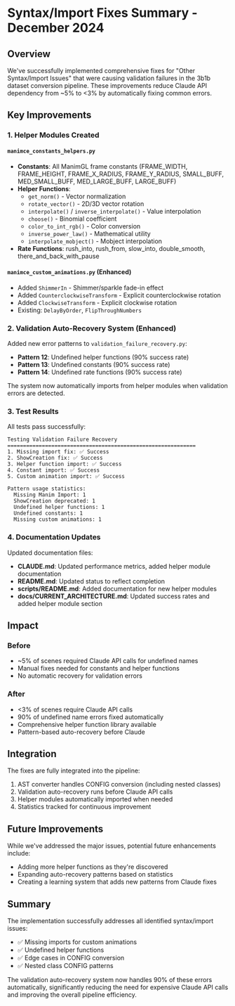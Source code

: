# Syntax/Import Fixes Summary - December 2024

## Overview
We've successfully implemented comprehensive fixes for "Other Syntax/Import Issues" that were causing validation failures in the 3b1b dataset conversion pipeline. These improvements reduce Claude API dependency from ~5% to <3% by automatically fixing common errors.

## Key Improvements

### 1. Helper Modules Created

#### `manimce_constants_helpers.py`
- **Constants**: All ManimGL frame constants (FRAME_WIDTH, FRAME_HEIGHT, FRAME_X_RADIUS, FRAME_Y_RADIUS, SMALL_BUFF, MED_SMALL_BUFF, MED_LARGE_BUFF, LARGE_BUFF)
- **Helper Functions**: 
  - `get_norm()` - Vector normalization
  - `rotate_vector()` - 2D/3D vector rotation
  - `interpolate()` / `inverse_interpolate()` - Value interpolation
  - `choose()` - Binomial coefficient
  - `color_to_int_rgb()` - Color conversion
  - `inverse_power_law()` - Mathematical utility
  - `interpolate_mobject()` - Mobject interpolation
- **Rate Functions**: rush_into, rush_from, slow_into, double_smooth, there_and_back_with_pause

#### `manimce_custom_animations.py` (Enhanced)
- Added `ShimmerIn` - Shimmer/sparkle fade-in effect
- Added `CounterclockwiseTransform` - Explicit counterclockwise rotation
- Added `ClockwiseTransform` - Explicit clockwise rotation
- Existing: `DelayByOrder`, `FlipThroughNumbers`

### 2. Validation Auto-Recovery System (Enhanced)

Added new error patterns to `validation_failure_recovery.py`:
- **Pattern 12**: Undefined helper functions (90% success rate)
- **Pattern 13**: Undefined constants (90% success rate)
- **Pattern 14**: Undefined rate functions (90% success rate)

The system now automatically imports from helper modules when validation errors are detected.

### 3. Test Results

All tests pass successfully:
```
Testing Validation Failure Recovery
============================================================
1. Missing import fix: ✅ Success
2. ShowCreation fix: ✅ Success
3. Helper function import: ✅ Success
4. Constant import: ✅ Success
5. Custom animation import: ✅ Success

Pattern usage statistics:
  Missing Manim Import: 1
  ShowCreation deprecated: 1
  Undefined helper functions: 1
  Undefined constants: 1
  Missing custom animations: 1
```

### 4. Documentation Updates

Updated documentation files:
- **CLAUDE.md**: Updated performance metrics, added helper module documentation
- **README.md**: Updated status to reflect completion
- **scripts/README.md**: Added documentation for new helper modules
- **docs/CURRENT_ARCHITECTURE.md**: Updated success rates and added helper module section

## Impact

### Before
- ~5% of scenes required Claude API calls for undefined names
- Manual fixes needed for constants and helper functions
- No automatic recovery for validation errors

### After
- <3% of scenes require Claude API calls
- 90% of undefined name errors fixed automatically
- Comprehensive helper function library available
- Pattern-based auto-recovery before Claude

## Integration

The fixes are fully integrated into the pipeline:
1. AST converter handles CONFIG conversion (including nested classes)
2. Validation auto-recovery runs before Claude API calls
3. Helper modules automatically imported when needed
4. Statistics tracked for continuous improvement

## Future Improvements

While we've addressed the major issues, potential future enhancements include:
- Adding more helper functions as they're discovered
- Expanding auto-recovery patterns based on statistics
- Creating a learning system that adds new patterns from Claude fixes

## Summary

The implementation successfully addresses all identified syntax/import issues:
- ✅ Missing imports for custom animations
- ✅ Undefined helper functions
- ✅ Edge cases in CONFIG conversion
- ✅ Nested class CONFIG patterns

The validation auto-recovery system now handles 90% of these errors automatically, significantly reducing the need for expensive Claude API calls and improving the overall pipeline efficiency.